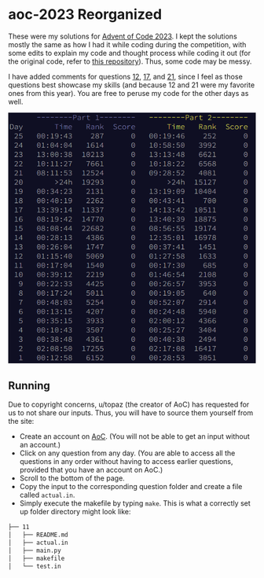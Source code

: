 # aoc-2023 Reorganized

These were my solutions for [Advent of Code 2023](https://adventofcode.com/2023). I kept the solutions mostly the same as how I had it while coding during the competition, with some edits to explain my code and thought process while coding it out (for the original code, refer to [this repository](https://github.com/Ruminere/aoc-2023)). Thus, some code may be messy.

I have added comments for questions [12](./12/), [17](./17/), and [21](./21/), since I feel as those questions best showcase my skills (and because 12 and 21 were my favorite ones from this year). You are free to peruse my code for the other days as well.

![image](times.png)

## Running
Due to copyright concerns, u/topaz (the creator of AoC) has requested for us to not share our inputs. Thus, you will have to source them yourself from the site:
- Create an account on [AoC](https://adventofcode.com/). (You will not be able to get an input without an account.)
- Click on any question from any day. (You are able to access all the questions in any order without having to access earlier questions, provided that you have an account on AoC.)
- Scroll to the bottom of the page.
- Copy the input to the corresponding question folder and create a file called `actual.in`.
- Simply execute the makefile by typing `make`.
This is what a correctly set up folder directory might look like:
```
├── 11
│   ├── README.md
│   ├── actual.in
│   ├── main.py
│   ├── makefile
│   └── test.in
```